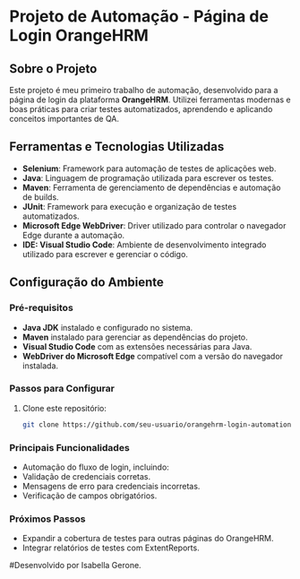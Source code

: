 # Projeto de Automação - Página de Login OrangeHRM  

## Sobre o Projeto  
Este projeto é meu primeiro trabalho de automação, desenvolvido para a página de login da plataforma **OrangeHRM**. Utilizei ferramentas modernas e boas práticas para criar testes automatizados, aprendendo e aplicando conceitos importantes de QA.  

## Ferramentas e Tecnologias Utilizadas  
- **Selenium**: Framework para automação de testes de aplicações web.  
- **Java**: Linguagem de programação utilizada para escrever os testes.  
- **Maven**: Ferramenta de gerenciamento de dependências e automação de builds.  
- **JUnit**: Framework para execução e organização de testes automatizados.  
- **Microsoft Edge WebDriver**: Driver utilizado para controlar o navegador Edge durante a automação.  
- **IDE: Visual Studio Code**: Ambiente de desenvolvimento integrado utilizado para escrever e gerenciar o código.  

## Configuração do Ambiente  
### Pré-requisitos  
- **Java JDK** instalado e configurado no sistema.  
- **Maven** instalado para gerenciar as dependências do projeto.  
- **Visual Studio Code** com as extensões necessárias para Java.  
- **WebDriver do Microsoft Edge** compatível com a versão do navegador instalada.  

### Passos para Configurar  
1. Clone este repositório:  
   ```bash
   git clone https://github.com/seu-usuario/orangehrm-login-automation.git

### Principais Funcionalidades
- Automação do fluxo de login, incluindo:
- Validação de credenciais corretas.
- Mensagens de erro para credenciais incorretas.
- Verificação de campos obrigatórios.
  
### Próximos Passos
- Expandir a cobertura de testes para outras páginas do OrangeHRM.
- Integrar relatórios de testes com ExtentReports.

#Desenvolvido por Isabella Gerone.

